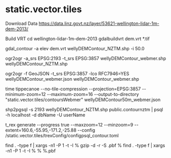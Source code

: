 # static.vector.tiles

Download Data
https://data.linz.govt.nz/layer/53621-wellington-lidar-1m-dem-2013/

Build VRT
cd wellington-lidar-1m-dem-2013
gdalbuildvrt dem.vrt *.tif


gdal_contour -a elev dem.vrt wellyDEMContour_NZTM.shp -i 50.0

ogr2ogr -a_srs EPSG:2193 -t_srs EPSG:3857 wellyDEMContour_webmer.shp wellyDEMContour_NZTM.shp

ogr2ogr -f GeoJSON -t_srs EPSG:3857 -lco RFC7946=YES wellyDEMContour_webmer.json wellyDEMContour_webmer.shp

time tippecanoe --no-tile-compression --projection=EPSG:3857 --minimum-zoom=12 --maximum-zoom=16 --output-to-directory "static.vector.tiles/contoursWebmer" wellyDEMContour50m_webmer.json



shp2pgsql -s 2193 wellyDEMContour_NZTM.shp public.contournztm | psql -h localhost -d dbName -U userName

t_rex generate --progress true --maxzoom=12 --minzoom=9 --extent=160.6,-55.95,-171.2,-25.88  --config /static.vector.tiles/trexConfig/configpsql_contour.toml

find . -type f | xargs -n1 -P 1 -t -I % gzip -d -r -S .pbf %
find . -type f | xargs -n1 -P 1 -t -I % % %.pbf

